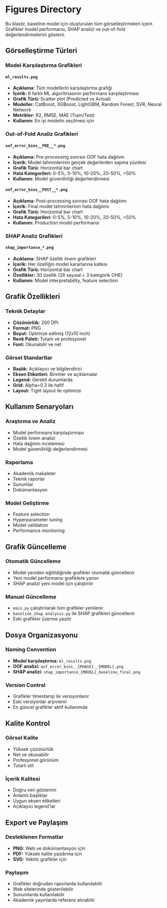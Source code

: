 # Figures Directory

Bu klasör, baseline model için oluşturulan tüm görselleştirmeleri içerir. Grafikler model performansı, SHAP analizi ve out-of-fold değerlendirmelerini gösterir.

## Görselleştirme Türleri

### Model Karşılaştırma Grafikleri

#### `ml_results.png`
- **Açıklama:** Tüm modellerin karşılaştırma grafiği
- **İçerik:** 6 farklı ML algoritmasının performans karşılaştırması
- **Grafik Türü:** Scatter plot (Predicted vs Actual)
- **Modeller:** CatBoost, XGBoost, LightGBM, Random Forest, SVR, Neural Network
- **Metrikler:** R2, RMSE, MAE (Train/Test)
- **Kullanım:** En iyi modelin seçilmesi için

### Out-of-Fold Analiz Grafikleri

#### `oof_error_bins__PRE__*.png`
- **Açıklama:** Pre-processing sonrası OOF hata dağılımı
- **İçerik:** Model tahminlerinin gerçek değerlerden sapma yüzdesi
- **Grafik Türü:** Horizontal bar chart
- **Hata Kategorileri:** 0-5%, 5-10%, 10-20%, 20-50%, >50%
- **Kullanım:** Model güvenilirliği değerlendirmesi

#### `oof_error_bins__POST__*.png`
- **Açıklama:** Post-processing sonrası OOF hata dağılımı
- **İçerik:** Final model tahminlerinin hata dağılımı
- **Grafik Türü:** Horizontal bar chart
- **Hata Kategorileri:** 0-5%, 5-10%, 10-20%, 20-50%, >50%
- **Kullanım:** Production model performansı

### SHAP Analiz Grafikleri

#### `shap_importance_*.png`
- **Açıklama:** SHAP özellik önem grafikleri
- **İçerik:** Her özelliğin model kararlarına katkısı
- **Grafik Türü:** Horizontal bar chart
- **Özellikler:** 30 özellik (28 sayısal + 3 kategorik OHE)
- **Kullanım:** Model interpretability, feature selection

## Grafik Özellikleri

### Teknik Detaylar
- **Çözünürlük:** 200 DPI
- **Format:** PNG
- **Boyut:** Optimize edilmiş (12x10 inch)
- **Renk Paleti:** Tutarlı ve profesyonel
- **Font:** Okunabilir ve net

### Görsel Standartlar
- **Başlık:** Açıklayıcı ve bilgilendirici
- **Eksen Etiketleri:** Birimler ve açıklamalar
- **Legend:** Gerekli durumlarda
- **Grid:** Alpha=0.3 ile hafif
- **Layout:** Tight layout ile optimize

## Kullanım Senaryoları

### Araştırma ve Analiz
- Model performans karşılaştırması
- Özellik önem analizi
- Hata dağılımı incelemesi
- Model güvenilirliği değerlendirmesi

### Raporlama
- Akademik makaleler
- Teknik raporlar
- Sunumlar
- Dokümantasyon

### Model Geliştirme
- Feature selection
- Hyperparameter tuning
- Model validation
- Performance monitoring

## Grafik Güncelleme

### Otomatik Güncelleme
- Model yeniden eğitildiğinde grafikler otomatik güncellenir
- Yeni model performansı grafiklere yansır
- SHAP analizi yeni model için çalıştırılır

### Manuel Güncelleme
- `main.py` çalıştırılarak tüm grafikler yenilenir
- `baseline_shap_analysis.py` ile SHAP grafikleri güncellenir
- Eski grafikler üzerine yazılır

## Dosya Organizasyonu

### Naming Convention
- **Model karşılaştırma:** `ml_results.png`
- **OOF analizi:** `oof_error_bins__{PHASE}__{MODEL}.png`
- **SHAP analizi:** `shap_importance_{MODEL}_baseline_final.png`

### Version Control
- Grafikler timestamp ile versiyonlanır
- Eski versiyonlar arşivlenir
- En güncel grafikler aktif kullanımda

## Kalite Kontrol

### Görsel Kalite
- Yüksek çözünürlük
- Net ve okunabilir
- Profesyonel görünüm
- Tutarlı stil

### İçerik Kalitesi
- Doğru veri gösterimi
- Anlamlı başlıklar
- Uygun eksen etiketleri
- Açıklayıcı legend'lar

## Export ve Paylaşım

### Desteklenen Formatlar
- **PNG:** Web ve dokümantasyon için
- **PDF:** Yüksek kalite yazdırma için
- **SVG:** Vektör grafikler için

### Paylaşım
- Grafikler doğrudan raporlarda kullanılabilir
- Web sitelerinde gösterilebilir
- Sunumlarda kullanılabilir
- Akademik yayınlarda referans alınabilir

